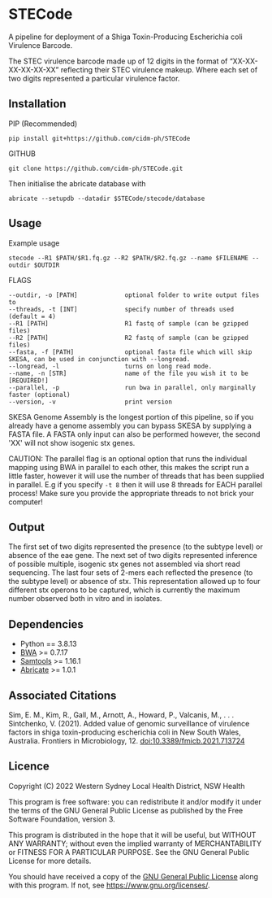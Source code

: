 # STECode

A pipeline for deployment of a Shiga Toxin-Producing Escherichia coli Virulence Barcode.

The STEC virulence barcode made up of 12 digits in the format of “XX-XX-XX-XX-XX-XX” reflecting their STEC virulence makeup. Where each set of two digits represented a particular virulence factor.

## Installation

PIP (Recommended)
```
pip install git+https://github.com/cidm-ph/STECode
```
GITHUB
```
git clone https://github.com/cidm-ph/STECode.git
```

Then initialise the abricate database with
```
abricate --setupdb --datadir $STECode/stecode/database
```

## Usage
Example usage

```
stecode --R1 $PATH/$R1.fq.gz --R2 $PATH/$R2.fq.gz --name $FILENAME --outdir $OUTDIR
```

FLAGS

```
--outdir, -o [PATH]             optional folder to write output files to
--threads, -t [INT]             specify number of threads used (default = 4)
--R1 [PATH]                     R1 fastq of sample (can be gzipped files)
--R2 [PATH]                     R2 fastq of sample (can be gzipped files)
--fasta, -f [PATH]              optional fasta file which will skip SKESA, can be used in conjunction with --longread.              
--longread, -l                  turns on long read mode.
--name, -n [STR]                name of the file you wish it to be [REQUIRED!]
--parallel, -p                  run bwa in parallel, only marginally faster (optional)
--version, -v                   print version
```

SKESA Genome Assembly is the longest portion of this pipeline, so if you already have a genome assembly you can bypass SKESA by supplying a FASTA file. A FASTA only input can also be performed however, the second 'XX' will not show isogenic stx genes.

CAUTION: The parallel flag is an optional option that runs the individual mapping using BWA in parallel to each other, this makes the script run a little faster, however it will use the number of threads that has been supplied in parallel. E.g if you specify `-t 8` then it will use 8 threads for EACH parallel process! Make sure you provide the appropriate threads to not brick your computer!

## Output

The first set of two digits represented the presence (to the subtype level) or absence of the eae gene. The next set of two digits represented inference of possible multiple, isogenic stx genes not assembled via short read sequencing. The last four sets of 2-mers each reflected the presence (to the subtype level) or absence of stx. This representation allowed up to four different stx operons to be captured, which is currently the maximum number observed both in vitro and in isolates.

## Dependencies
- Python == 3.8.13
- [BWA](https://sourceforge.net/projects/bio-bwa/) >= 0.7.17
- [Samtools](http://www.htslib.org/) >= 1.16.1
- [Abricate](https://github.com/tseemann/abricate) >= 1.0.1


## Associated Citations
Sim, E. M., Kim, R., Gall, M., Arnott, A., Howard, P., Valcanis, M., . . . Sintchenko, V. (2021). Added value of genomic surveillance of virulence factors in shiga toxin-producing escherichia coli in New South Wales, Australia. Frontiers in Microbiology, 12. [doi:10.3389/fmicb.2021.713724](https://www.frontiersin.org/articles/10.3389/fmicb.2021.713724/full)

## Licence
Copyright (C) 2022 Western Sydney Local Health District, NSW Health

This program is free software: you can redistribute it and/or modify it under the terms of the GNU General Public License as published by the Free Software Foundation, version 3.

This program is distributed in the hope that it will be useful, but WITHOUT ANY WARRANTY; without even the implied warranty of MERCHANTABILITY or FITNESS FOR A PARTICULAR PURPOSE. See the GNU General Public License for more details.

You should have received a copy of the [GNU General Public License](./LICENSE) along with this program. If not, see <https://www.gnu.org/licenses/>. 
